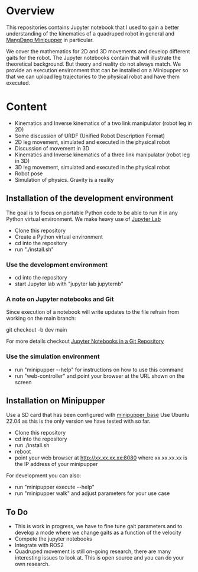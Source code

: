 # Overview

This repositories contains Jupyter notebook that I used to gain a better understanding of the kinematics of a quadruped robot in general and <a href="https://github.com/mangdangroboticsclub/QuadrupedRobot">MangDang Minipupper</a> in particular.

We cover the mathematics for 2D and 3D movements and develop different gaits for the robot. The Jupyter notebooks contain that will illustrate the theoretical background. But theory and reality do not always match. We provide an execution environment that can be installed on a Minipupper so that we can upload leg trajectories to the physical robot and have them executed.

# Content

- Kinematics and Inverse kinematics of a two link manipulator (robot leg in 2D)
- Some discussion of URDF (Unified Robot Description Format)
- 2D leg movement, simulated and executed in the physical robot
- Discussion of movement in 3D
- Kinematics and Inverse kinematics of a three link manipulator (robot leg in 3D)
- 3D leg movement, simulated and executed in the physical robot
- Robot pose
- Simulation of physics. Gravity is a reality

## Installation of the development environment

The goal is to focus on portable Python code to be able to run it in any Python virtual environment. We make heavy use of <a href="https://blog.jupyter.org/jupyterlab-is-ready-for-users-5a6f039b8906">Jupyter Lab</a>

- Clone this repository
- Create a Python virtual environment
- cd into the repository
- run "./install.sh"

### Use the development environment

- cd into the repository
- start Jupyter lab with "jupyter lab jupyternb"

### A note on Jupyter notebooks and Git

Since execution of a notebook will write updates to the file refrain from working on the main branch:

git checkout -b dev main

For more details checkout <a href="https://mg.readthedocs.io/git-jupyter.html">Jupyter Notebooks in a Git Repository</a>

### Use the simulation environment

- run "minipupper --help" for instructions on how to use this command
- run "web-controller" and point your browser at the URL shown on the screen

## Installation on Minipupper

Use a SD card that has been configured with  <a href="https://github.com/hdumcke/minipupper_base">minipupper_base</a> Use Ubuntu 22.04 as this is the only version we have tested with so far.

- Clone this repository
- cd into the repository
- run ./install.sh
- reboot
- point your web browser at http://xx.xx.xx.xx:8080 where xx.xx.xx.xx is the IP address of your minipupper

For development you can also:

- run "minipupper execute --help"
- run "minipupper walk" and adjust parameters for your use case

## To Do

- This is work in progress, we have to fine tune gait parameters and to develop a mode where we change gaits as a function of the velocity
- Compete the jupyter notebooks
- Integrate with ROS2
- Quadruped movement is still on-going research, there are many interesting issues to look at. This is open source and you can do your own research.

